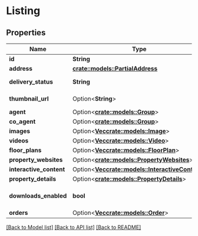 # Listing

## Properties

Name | Type | Description | Notes
------------ | ------------- | ------------- | -------------
**id** | **String** | ID of the listing. | 
**address** | [**crate::models::PartialAddress**](PartialAddress.md) |  | 
**delivery_status** | **String** | Has this listing been delivered? | 
**thumbnail_url** | Option<**String**> | Thumbnail URL for the listing. | [optional]
**agent** | Option<[**crate::models::Group**](Group.md)> |  | [optional]
**co_agent** | Option<[**crate::models::Group**](Group.md)> |  | [optional]
**images** | Option<[**Vec<crate::models::Image>**](Image.md)> | images | [optional]
**videos** | Option<[**Vec<crate::models::Video>**](Video.md)> | videos | [optional]
**floor_plans** | Option<[**Vec<crate::models::FloorPlan>**](FloorPlan.md)> | floor_plans | [optional]
**property_websites** | Option<[**crate::models::PropertyWebsites**](PropertyWebsites.md)> |  | [optional]
**interactive_content** | Option<[**Vec<crate::models::InteractiveContent>**](InteractiveContent.md)> | interactive_content | [optional]
**property_details** | Option<[**crate::models::PropertyDetails**](PropertyDetails.md)> |  | [optional]
**downloads_enabled** | **bool** | Are downloads enabled for this listing? | 
**orders** | Option<[**Vec<crate::models::Order>**](Order.md)> | orders | [optional]

[[Back to Model list]](../README.md#documentation-for-models) [[Back to API list]](../README.md#documentation-for-api-endpoints) [[Back to README]](../README.md)


